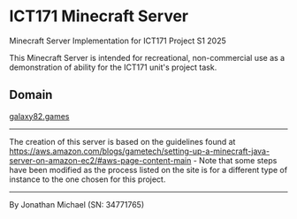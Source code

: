 # ICT171 Minecraft Server
Minecraft Server Implementation for ICT171 Project S1 2025

This Minecraft Server is intended for recreational, non-commercial use as a demonstration of ability for the ICT171 unit's project task. 

## Domain ##
[galaxy82.games](https://galaxy82.games)

<hr>

The creation of this server is based on the guidelines found at https://aws.amazon.com/blogs/gametech/setting-up-a-minecraft-java-server-on-amazon-ec2/#aws-page-content-main 
    - Note that some steps have been modified as the process listed on the site is for a different type of instance to the one chosen for this project. 

<hr>

By Jonathan Michael (SN: 34771765)